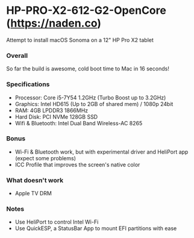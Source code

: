 # HP-PRO-X2-612-G2-OpenCore (<a href="https://naden.co">https://naden.co</a>)
Attempt to install macOS Sonoma on a 12" HP Pro X2 tablet

### Overall
So far the build is awesome, cold boot time to Mac in 16 seconds!

### Specifications
* Processor: Core i5-7Y54 1.2GHz (Turbo Boost up to 3.2GHz)
* Graphics: Intel HD615 (Up to 2GB of shared mem) / 1080p 24bit
* RAM: 4GB LPDDR3 1866MHz
* Hard Disk: PCI NVMe 128GB SSD
* Wifi & Bluetooth: Intel Dual Band Wireless-AC 8265

### Bonus
* Wi-Fi & Bluetooth work, but with experimental driver and HeliPort app (expect some problems)
* ICC Profile that improves the screen's native color

### What doesn't work
* Apple TV DRM

### Notes
* Use HeliPort to control Intel Wi-Fi
* Use QuickESP, a StatusBar App to mount EFI partitions with ease
